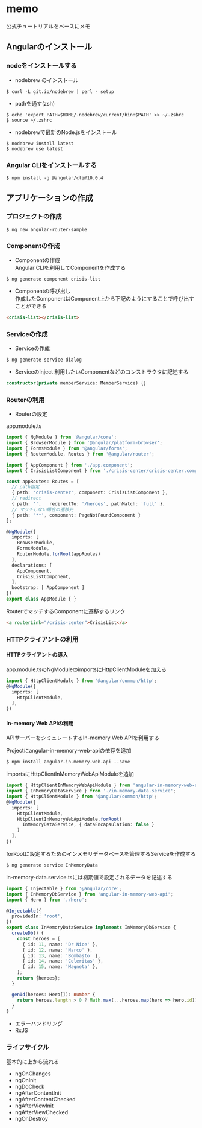 # memo
公式チュートリアルをベースにメモ

## Angularのインストール
### nodeをインストールする
* nodebrew のインストール
```shell
$ curl -L git.io/nodebrew | perl - setup
```

* pathを通す(zsh)
```shell
$ echo 'export PATH=$HOME/.nodebrew/current/bin:$PATH' >> ~/.zshrc
$ source ~/.zshrc
```

* nodebrewで最新のNode.jsをインストール
```shell
$ nodebrew install latest
$ nodebrew use latest
```
 
### Angular CLIをインストールする
```shell
$ npm install -g @angular/cli@10.0.4
```

## アプリケーションの作成
### プロジェクトの作成
```shell
$ ng new angular-router-sample
```
### Componentの作成
* Componentの作成  
Angular CLIを利用してComponentを作成する
```shell
$ ng generate component crisis-list
```
* Componentの呼び出し  
作成したComponentはComponent上から下記のようにすることで呼び出すことができる
```html
<crisis-list></crisis-list>
```
### Serviceの作成
* Serviceの作成
```shell
$ ng generate service dialog
```

* ServiceのInject
利用したいComponentなどのコンストラクタに記述する
```typescript
constructor(private memberService: MemberService) {}
```
### Routerの利用
* Routerの設定

app.module.ts
```typescript
import { NgModule } from '@angular/core';
import { BrowserModule } from '@angular/platform-browser';
import { FormsModule } from '@angular/forms';
import { RouterModule, Routes } from '@angular/router';

import { AppComponent } from './app.component';
import { CrisisListComponent } from './crisis-center/crisis-center.component';

const appRoutes: Routes = [
  // path指定
  { path: 'crisis-center', component: CrisisListComponent },
  // redirect
  { path: '',   redirectTo: '/heroes', pathMatch: 'full' },
  // マッチしない場合の遷移先
  { path: '**', component: PageNotFoundComponent }
];

@NgModule({
  imports: [
    BrowserModule,
    FormsModule,
    RouterModule.forRoot(appRoutes)
  ],
  declarations: [
    AppComponent,
    CrisisListComponent,
  ],
  bootstrap: [ AppComponent ]
})
export class AppModule { }
```

RouterでマッチするComponentに遷移するリンク
```html
<a routerLink="/crisis-center">CrisisList</a>
```
### HTTPクライアントの利用
#### HTTPクライアントの導入 

app.module.tsのNgModuleのimportsにHttpClientModuleを加える
```typescript
import { HttpClientModule } from '@angular/common/http';
@NgModule({
  imports: [
    HttpClientModule,
  ],
})
```

#### In-memory Web APIの利用
APIサーバーをシミュレートするIn-memory Web APIを利用する
  
Projectにangular-in-memory-web-apiの依存を追加
```shell
$ npm install angular-in-memory-web-api --save
```

importsにHttpClientInMemoryWebApiModuleを追加  
```typescript
import { HttpClientInMemoryWebApiModule } from 'angular-in-memory-web-api';
import { InMemoryDataService } from './in-memory-data.service';
import { HttpClientModule } from '@angular/common/http';
@NgModule({
  imports: [
    HttpClientModule,
    HttpClientInMemoryWebApiModule.forRoot(
      InMemoryDataService, { dataEncapsulation: false }
    )
  ],
})
```

forRootに設定するためのインメモリデータベースを管理するServiceを作成する
```shell
$ ng generate service InMemoryData
```

in-memory-data.service.tsには初期値で設定されるデータを記述する
```typescript
import { Injectable } from '@angular/core';
import { InMemoryDbService } from 'angular-in-memory-web-api';
import { Hero } from './hero';

@Injectable({
  providedIn: 'root',
})
export class InMemoryDataService implements InMemoryDbService {
  createDb() {
    const heroes = [
      { id: 11, name: 'Dr Nice' },
      { id: 12, name: 'Narco' },
      { id: 13, name: 'Bombasto' },
      { id: 14, name: 'Celeritas' },
      { id: 15, name: 'Magneta' },
    ];
    return {heroes};
  }

  genId(heroes: Hero[]): number {
    return heroes.length > 0 ? Math.max(...heroes.map(hero => hero.id)) + 1 : 11;
  }
}
```
* エラーハンドリング
* RxJS
### ライフサイクル
基本的に上から流れる
- ngOnChanges
- ngOnInit
- ngDoCheck
- ngAfterContentInit
- ngAfterContentChecked
- ngAfterViewInit
- ngAfterViewChecked
- ngOnDestroy
